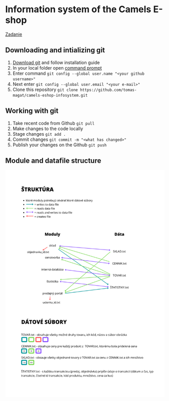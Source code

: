 # Information system of the Camels E-shop

[Zadanie](assets/zadanie.pdf)

## Downloading and intializing git

1. [Download git](https://git-scm.com/) and follow installation guide
2. In your local folder open [command prompt](https://www.youtube.com/watch?v=bgSSJQolR0E)
3. Enter command `git config --global user.name "<your github username>"`
4. Next enter `git config --global user.email "<your e-mail>"`
5. Clone this repository `git clone https://github.com/tomas-magat/camels-eshop-infosystem.git`
 
## Working with git

1. Take recent code from Github `git pull`
2. Make changes to the code locally
3. Stage changes `git add .`
4. Commit changes `git commit -m "<what has changed>"`
5. Publish your changes on the Github `git push`

## Module and datafile structure 

![](assets/STRUCTURE.png)
